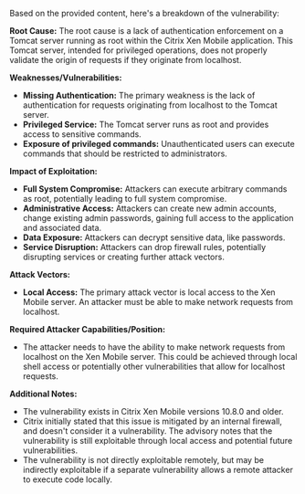 Based on the provided content, here's a breakdown of the vulnerability:

**Root Cause:**
The root cause is a lack of authentication enforcement on a Tomcat server running as root within the Citrix Xen Mobile application. This Tomcat server, intended for privileged operations, does not properly validate the origin of requests if they originate from localhost.

**Weaknesses/Vulnerabilities:**
- **Missing Authentication:** The primary weakness is the lack of authentication for requests originating from localhost to the Tomcat server.
- **Privileged Service:** The Tomcat server runs as root and provides access to sensitive commands.
- **Exposure of privileged commands:** Unauthenticated users can execute commands that should be restricted to administrators.

**Impact of Exploitation:**
- **Full System Compromise:** Attackers can execute arbitrary commands as root, potentially leading to full system compromise.
- **Administrative Access:** Attackers can create new admin accounts, change existing admin passwords, gaining full access to the application and associated data.
- **Data Exposure:** Attackers can decrypt sensitive data, like passwords.
- **Service Disruption:** Attackers can drop firewall rules, potentially disrupting services or creating further attack vectors.

**Attack Vectors:**
- **Local Access:** The primary attack vector is local access to the Xen Mobile server. An attacker must be able to make network requests from localhost.

**Required Attacker Capabilities/Position:**
- The attacker needs to have the ability to make network requests from localhost on the Xen Mobile server. This could be achieved through local shell access or potentially other vulnerabilities that allow for localhost requests.

**Additional Notes:**
- The vulnerability exists in Citrix Xen Mobile versions 10.8.0 and older.
- Citrix initially stated that this issue is mitigated by an internal firewall, and doesn't consider it a vulnerability. The advisory notes that the vulnerability is still exploitable through local access and potential future vulnerabilities.
- The vulnerability is not directly exploitable remotely, but may be indirectly exploitable if a separate vulnerability allows a remote attacker to execute code locally.